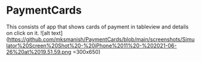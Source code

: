 # PaymentCards
This consists of app that shows cards of payment in tableview and details on click on it.
![alt text](https://github.com/mksmanish/PaymentCards/blob/main/screenshots/Simulator%20Screen%20Shot%20-%20iPhone%2011%20-%202021-06-26%20at%2019.51.59.png  =300x650)
